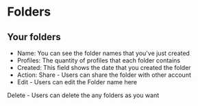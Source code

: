 # Folders

## Your folders

* Name: You can see the folder names that you've just created
* Profiles: The quantity of profiles that each folder contains
* Created: This field shows the date that you created the folder
* Action: Share - Users can share the folder with other account
* Edit - Users can edit the Folder name here

Delete - Users can delete the any folders as you want



